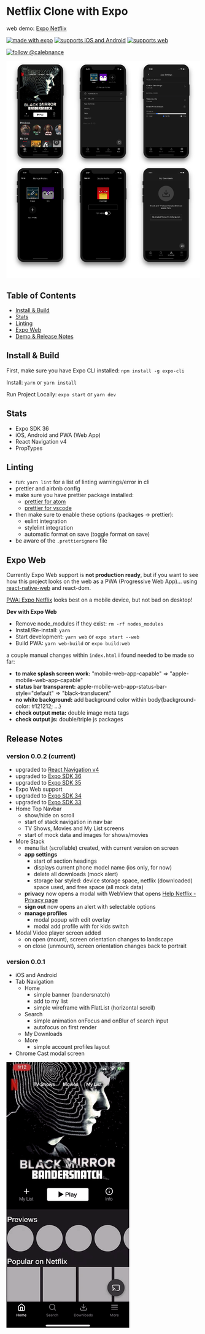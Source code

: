 # Netflix Clone with Expo

web demo: [Expo Netflix](https://expo-netflix.calebnance.now.sh)

[![made with expo](https://img.shields.io/badge/MADE%20WITH%20EXPO-000.svg?style=for-the-badge&logo=expo&labelColor=4630eb&logoWidth=20)](https://github.com/expo/expo) [![supports iOS and Android](https://img.shields.io/badge/Platforms-Native-4630EB.svg?style=for-the-badge&logo=EXPO&labelColor=000&logoColor=fff)](https://github.com/expo/expo) [![supports web](https://img.shields.io/badge/Platforms-Web-4630EB.svg?style=for-the-badge&logo=EXPO&labelColor=000&logoColor=fff)](https://github.com/expo/expo)

[![follow @calebnance](https://img.shields.io/twitter/follow/calebnance.svg?style=for-the-badge&logo=TWITTER&logoColor=FFFFFF&labelColor=00aced&logoWidth=20&color=lightgray)](https://twitter.com/calebnance)

<p align="center">
  <img alt="netflix screens" src=".gh-assets/screenshare-6.png" />
</p>

## Table of Contents

- [Install & Build](#install--build)
- [Stats](#stats)
- [Linting](#linting)
- [Expo Web](#expo-web)
- [Demo & Release Notes](#release-notes)

## Install & Build

First, make sure you have Expo CLI installed: `npm install -g expo-cli`

Install: `yarn` or `yarn install`

Run Project Locally: `expo start` or `yarn dev`

## Stats

- Expo SDK 36
- iOS, Android and PWA (Web App)
- React Navigation v4
- PropTypes

## Linting

- run: `yarn lint` for a list of linting warnings/error in cli
- prettier and airbnb config
- make sure you have prettier package installed:
  - [prettier for atom](https://atom.io/packages/prettier-atom)
  - [prettier for vscode](https://marketplace.visualstudio.com/items?itemName=esbenp.prettier-vscode)
- then make sure to enable these options (packages → prettier):
  - eslint integration
  - stylelint integration
  - automatic format on save (toggle format on save)
- be aware of the `.prettierignore` file

## Expo Web

Currently Expo Web support is **not production ready**, but if you want to see how this project looks on the web as a PWA (Progressive Web App)... using [react-native-web](https://github.com/necolas/react-native-web) and react-dom.

[PWA: Expo Netflix](https://expo-netflix.calebnance.now.sh) looks best on a mobile device, but not bad on desktop!

**Dev with Expo Web**
- Remove node_modules if they exist: `rm -rf nodes_modules`
- Install/Re-install: `yarn`
- Start development: `yarn web` or `expo start --web`
- Build PWA: `yarn web-build` or `expo build:web`

a couple manual changes within `index.html` i found needed to be made so far:
- **to make splash screen work:** "mobile-web-app-capable" => "apple-mobile-web-app-capable"
- **status bar transparent:** apple-mobile-web-app-status-bar-style="default" => "black-translucent"
- **no white background:** add background color within body{background-color: #121212; ...}
- **check output meta:** double image meta tags
- **check output js:** double/triple js packages

## Release Notes

### version 0.0.2 (current)

- upgraded to [React Navigation v4](https://reactnavigation.org/docs/4.x/getting-started)
- upgraded to [Expo SDK 36](https://blog.expo.io/expo-sdk-36-is-now-available-b91897b437fe)
- upgraded to [Expo SDK 35](https://blog.expo.io/expo-sdk-35-is-now-available-beee0dfafbf4)
- Expo Web support
- upgraded to [Expo SDK 34](https://blog.expo.io/expo-sdk-34-is-now-available-4f7825239319)
- upgraded to [Expo SDK 33](https://blog.expo.io/expo-sdk-v33-0-0-is-now-available-52d1c99dfe4c)
- Home Top Navbar
  - show/hide on scroll
  - start of stack navigation in nav bar
  - TV Shows, Movies and My List screens
  - start of mock data and images for shows/movies
- More Stack
  - menu list (scrollable) created, with current version on screen
  - **app settings**
    - start of section headings
    - displays current phone model name (ios only, for now)
    - delete all downloads (mock alert)
    - storage bar styled: device storage space, netflix (downloaded) space used, and free space (all mock data)
  - **privacy** now opens a modal with WebView that opens [Help Netflix - Privacy page](https://help.netflix.com/legal/privacy?headless=true&locale=en-US)
  - **sign out** now opens an alert with selectable options
  - **manage profiles**
    - modal popup with edit overlay
    - modal add profile with for kids switch
- Modal Video player screen added
  - on open (mount), screen orientation changes to landscape
  - on close (unmount), screen orientation changes back to portrait

### version 0.0.1

- iOS and Android
- Tab Navigation
  - Home
    - simple banner (bandersnatch)
    - add to my list
    - simple wireframe with FlatList (horizontal scroll)
  - Search
    - simple animation onFocus and onBlur of search input
    - autofocus on first render
  - My Downloads
  - More
    - simple account profiles layout
- Chrome Cast modal screen

<p align="left">
  <img src=".gh-assets/expo-netflix-0.0.1.gif?raw=true" width="320" />
</p>
